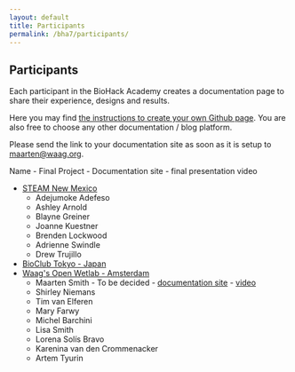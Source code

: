 ```yaml
---
layout: default
title: Participants
permalink: /bha7/participants/
---
```


## Participants

Each participant in the BioHack Academy creates a documentation page to share their experience, designs and results.

Here you may find [the instructions to create your own Github page](https://github.com/BioHackAcademy/BHA_DocumentationSite). You are also free to choose any other documentation / blog platform.

Please send the link to your documentation site as soon as it is setup to [maarten@waag.org](mailto:maarten@waag.org).

Name - Final Project - Documentation site - final presentation video
* [STEAM New Mexico](https://finearts.unm.edu/steam-nm/)
  * Adejumoke Adefeso
  * Ashley Arnold
  * Blayne Greiner
  * Joanne Kuestner
  * Brenden Lockwood
  * Adrienne Swindle
  * Drew Trujillo
* [BioClub Tokyo - Japan](http://www.bioclub.org)
* [Waag's Open Wetlab - Amsterdam](https://www.waag.org/nl/event/biohack-academy-6)
  * Maarten Smith - To be decided - [documentation site](https://ivoormeeuw.github.io) - [video](https://vimeo.com/)
  * Shirley Niemans
  * Tim van Elferen
  * Mary Farwy
  * Michel Barchini
  * Lisa Smith
  * Lorena Solís Bravo
  * Karenina van den Crommenacker
  * Artem Tyurin
